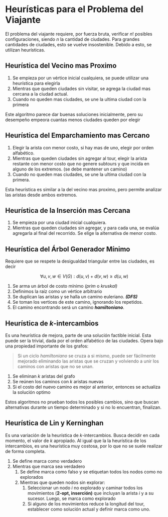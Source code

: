 # Heurísticas para el Problema del Viajante

El problema del viajante requiere, por fuerza bruta, verificar $n!$ posibles configuraciones, siendo $n$ la cantidad de ciudades. Para grandes cantidades de ciudades, esto se vuelve insostenible. Debido a esto, se utilizan heurísticas.

## Heurística del Vecino mas Proximo

1. Se empieza por un vértice inicial cualquiera, se puede utilizar una heurística para elegirla
2. Mientras que queden ciudades sin visitar, se agrega la ciudad mas cercana a la ciudad actual.
3. Cuando no queden mas ciudades, se une la ultima ciudad con la primera

Este algoritmo parece dar buenas soluciones inicialmente, pero su desempeño empeora cuantas menos ciudades queden por elegir

## Heurística del Emparchamiento mas Cercano

1. Elegir la arista con menor costo, si hay mas de uno, elegir por orden alfabético.
2. Mientras que queden ciudades sin agregar al tour, elegir la arista restante con menor costo que no genere subtours y que incida en alguno de los extremos. (se debe mantener un camino)
3. Cuando no queden mas ciudades, se une la ultima ciudad con la primera.

Esta heurística es similar a la del vecino mas proximo, pero permite analizar las aristas desde ambos extremos.

## Heurística de la Inserción mas Cercana

1. Se empieza por una ciudad inicial cualquiera.
2. Mientras que queden ciudades sin agregar, y para cada una, se evalúa agregarla al final del recorrido. Se elige la alternativa de menor costo.

## Heurística del Árbol Generador Mínimo

Requiere que se respete la desigualdad triangular entre las ciudades, es decir

$$
\forall u,v,w \in V(G): d(u,v) + d (v,w) \geq d(u,w)
$$

1. Se arma un árbol de costo mínimo *(prim* o *kruskal)*
2. Definimos la raíz como un vértice arbitrario
3. Se duplican las aristas y se halla un camino euleriano. *****(DFS)*****
4. Se toman los vertices de este camino, ignorando los repetidos.
5. El camino encontrando será un camino ***********hamiltoniano***********.

## Heurística de $k$-intercambios

Es una heurística de mejora, parte de una solución factible inicial. Esta puede ser la trivial, dada por el orden alfabético de las ciudades. Opera bajo una propiedad importante de los grafos:

> Si un ciclo *hamiltoniano* se cruza a si mismo, puede ser fácilmente mejorado eliminando las aristas que se cruzan y volviendo a unir los caminos con aristas que no se unan.
> 
1. Se eliminan $k$ aristas del grafo
2. Se reúnen los caminos con $k$ aristas nuevas
3. Si el costo del nuevo camino es mejor al anterior, entonces se actualiza la solución optimo

Estos algoritmos no prueban todos los posibles cambios, sino que buscan alternativas durante un tiempo determinado y si no lo encuentran, finalizan.

## Heurística de Lin y Kerninghan

Es una variación de la heurística de $k$-intercambios. Busca decidir en cada momento, el valor de $k$ apropiado. Al igual que la la heurística de los intercambios, es una heurística muy costosa, por lo que no se suele realizar de forma completa. 

1. Se define marca como verdadero
2. Mientras que marca sea verdadero
    1. Se define marca como falso y se etiquetan todos los nodos como no explorados
    2. Mientras que queden nodos sin explorar:
        1. Seleccionar un nodo $i$ no explorado y caminar todos los movimientos (**2-opt, inserción)** que incluyan la arista $i$ y a su sucesor. Luego, se marca como explorado
        2. Si alguno de los movimientos reduce la longitud del tour, establecer como solución actual y definir marca como uno.
